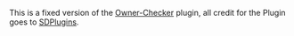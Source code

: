 This is a fixed version of the [Owner-Checker](https://github.com/SDPlugins/Owner-Checker) plugin, all credit for the Plugin goes to [SDPlugins](https://github.com/SDPlugins).

